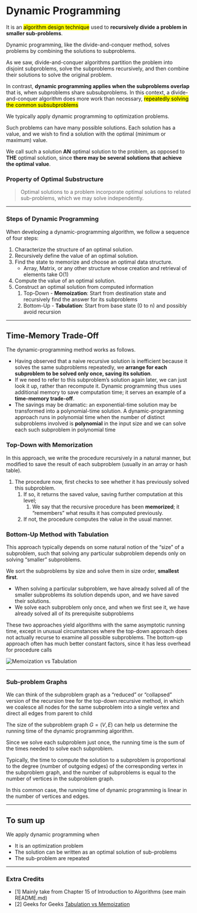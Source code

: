 # Dynamic Programming
It is an <mark>algorithm design technique</mark> used to **recursively divide a 
problem in smaller sub-problems**.

Dynamic programming, like the divide-and-conquer method, solves problems by
combining the solutions to subproblems. 

As we saw, divide-and-conquer algorithms partition the problem into disjoint subproblems, 
solve the subproblems recursively, and then combine their solutions to solve the original problem. 

In contrast, **dynamic programming applies when the subproblems overlap** that is, when subproblems share subsubproblems. 
In this context, a divide-and-conquer algorithm does more work than necessary, <mark>repeatedly solving the common subsubproblems</mark>

We typically apply dynamic programming to optimization problems.

Such problems can have many possible solutions. Each solution has a value, and we wish to
find a solution with the optimal (minimum or maximum) value. 

We call such a solution **AN** optimal solution to the problem, as opposed to **THE** optimal solution,
since **there may be several solutions that achieve the optimal value**.

### Property of Optimal Substructure

> Optimal solutions to a problem incorporate optimal solutions to related sub-problems, 
> which we may solve independently.

---
### Steps of Dynamic Programming

When developing a dynamic-programming algorithm, we follow a sequence of
four steps:
1. Characterize the structure of an optimal solution.
2. Recursively define the value of an optimal solution.
3. Find the state to memorize and choose an optimal data structure.
   * Array, Matrix, or any other structure whose creation and retrieval of elements take O(1)
4. Compute the value of an optimal solution.
5. Construct an optimal solution from computed information 
   1. Top-Down - **Memoization**: Start from destination state and recursively find the answer for its subproblems
   2. Bottom-Up - **Tabulation**: Start from base state (0 to n) and possibly avoid recursion

---
## Time-Memory Trade-Off

The dynamic-programming method works as follows. 
* Having observed that a naive recursive solution is inefficient because it solves the same subproblems 
repeatedly, we **arrange for each subproblem to be solved only once, saving its solution**. 
* If we need to refer to this subproblem’s solution again later, we can just look it 
up, rather than recompute it. Dynamic programming thus uses additional memory
to save computation time; it serves an example of a **time-memory trade-off**. 
* The savings may be dramatic: an exponential-time solution may be transformed into a
polynomial-time solution. A dynamic-programming approach runs in polynomial
time when the number of distinct subproblems involved is **polynomial** in the input
size and we can solve each such subproblem in polynomial time

### Top-Down with Memorization
In this approach, we write the procedure recursively in a natural manner, but modified to save the result of
each subproblem (usually in an array or hash table). 
1. The procedure now, first checks to see whether it has previously solved this subproblem. 
   1. If so, it returns the saved value, saving further computation at this level;
      1. We say that the recursive procedure has been **memorized**; it “remembers” what results it has computed previously.
   2. If not, the procedure computes the value in the usual manner. 

### Bottom-Up Method with Tabulation
This approach typically depends on some natural notion of the “size” of a subproblem, 
such that solving any particular subproblem depends only on solving “smaller” subproblems. 

We sort the subproblems by size and solve them in size order, **smallest first**. 
* When solving a particular subproblem, we have already solved all of the smaller subproblems its
solution depends upon, and we have saved their solutions. 
* We solve each subproblem only once, and when we first see it, we have already solved all of its
prerequisite subproblems

These two approaches yield algorithms with the same asymptotic running time, except in unusual circumstances 
where the top-down approach does not actually recurse to examine all possible subproblems. 
The bottom-up approach often has much better constant factors, since it has less overhead for procedure calls

![Memoization vs Tabulation](https://github.com/PayThePizzo/DataStrutucures-Algorithms/blob/main/Resources/tabmem.png?raw=TRUE)

---

### Sub-problem Graphs

We can think of the subproblem graph as a “reduced” or “collapsed” version of the 
recursion tree for the top-down recursive method, in which we coalesce all nodes for 
the same subproblem into a single vertex and direct all edges from parent to child

The size of the subproblem graph $G = (V, E)$ can help us determine the running
time of the dynamic programming algorithm. 

Since we solve each subproblem just once, the running time is the sum of the times 
needed to solve each subproblem.

Typically, the time to compute the solution to a subproblem is proportional to the
degree (number of outgoing edges) of the corresponding vertex in the subproblem graph, 
and the number of subproblems is equal to the number of vertices in the subproblem graph. 

In this common case, the running time of dynamic programming is linear in the number of vertices and edges.


---

## To sum up
We apply dynamic programming when
* It is an optimization problem
* The solution can be written as an optimal solution of sub-problems
* The sub-problem are repeated

---

### Extra Credits
* [1] Mainly take from Chapter 15 of Introduction to Algorithms (see main README.md)
* [2] Geeks for Geeks [Tabulation vs Memoization](https://www.geeksforgeeks.org/tabulation-vs-memoization/)